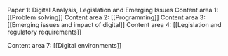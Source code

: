 
Paper 1: Digital Analysis, Legislation and Emerging Issues
Content area 1: [[Problem solving]]
Content area 2: [[Programming]]
Content area 3: [[Emerging issues and impact of digital]]
Content area 4: [[Legislation and regulatory requirements]]



Content area 7: [[Digital environments]]
